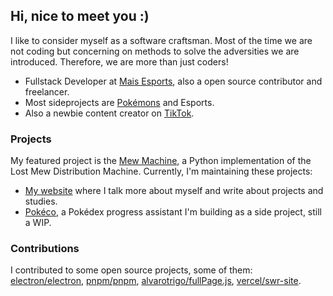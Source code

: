 ## Hi, nice to meet you :)

I like to consider myself as a software craftsman. Most of the time we are not coding but concerning on methods to solve the adversities we are introduced. Therefore, we are more than just coders!

- Fullstack Developer at [Mais Esports](https://maisesports.com.br/), also a open source contributor and freelancer.
- Most sideprojects are [Pokémons](https://github.com/guilherssousa/mew-machine) and Esports.
- Also a newbie content creator on [TikTok](https://tiktok.com/@guisousadev).
 
### Projects

My featured project is the [Mew Machine](https://github.com/guilherssousa/mew-machine), a Python implementation of the Lost Mew Distribution Machine. Currently, I'm maintaining these projects:
- [My website](https://guilherssousa.dev) where I talk more about myself and write about projects and studies.
- [Pokéco](https://github.com/guilherssousa/pokeco), a Pokédex progress assistant I'm building as a side project, still a WIP.

### Contributions

I contributed to some open source projects, some of them: [electron/electron](https://www.electronjs.org/pt), [pnpm/pnpm](https://pnpm.io/pt), [alvarotrigo/fullPage.js](https://github.com/alvarotrigo/fullPage.js), [vercel/swr-site](https://swr.vercel.app/pt-BR).
